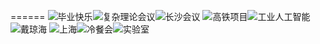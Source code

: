 ======
![毕业快乐](https://yang-px.github.io/images/biye.jpg)![复杂理论会议](https://yang-px.github.io/images/fuzalilun.jpg)![长沙会议](https://yang-px.github.io/images/changsha.jpg)
![高铁项目](https://yang-px.github.io/images/project.jpg)![工业人工智能](https://yang-px.github.io/images/chai.jpg)![戴琼海](https://yang-px.github.io/images/dai.jpg)
![上海](https://yang-px.github.io/images/shanghai.png)![冷餐会](https://yang-px.github.io/images/dinner.jpg)![实验室](https://yang-px.github.io/images/lab.jpg)


